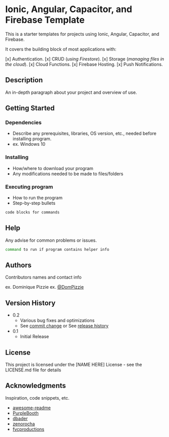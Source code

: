 # Ionic, Angular, Capacitor, and Firebase Template

This is a starter templates for projects using Ionic, Angular, Capacitor, and Firebase.

It covers the building block of most applications with:

[x] Authentication.
[x] CRUD (_using Firestore_).
[x] Storage (_managing files in the cloud_).
[x] Cloud Functions.
[x] Firebase Hosting.
[x] Push Notifications.

## Description

An in-depth paragraph about your project and overview of use.

## Getting Started

### Dependencies

- Describe any prerequisites, libraries, OS version, etc., needed before installing program.
- ex. Windows 10

### Installing

- How/where to download your program
- Any modifications needed to be made to files/folders

### Executing program

- How to run the program
- Step-by-step bullets

```sh
code blocks for commands
```

## Help

Any advise for common problems or issues.

```sh
command to run if program contains helper info
```

## Authors

Contributors names and contact info

ex. Dominique Pizzie
ex. [@DomPizzie](https://twitter.com/dompizzie)

## Version History

- 0.2
  - Various bug fixes and optimizations
  - See [commit change]() or See [release history]()
- 0.1
  - Initial Release

## License

This project is licensed under the [NAME HERE] License - see the LICENSE.md file for details

## Acknowledgments

Inspiration, code snippets, etc.

- [awesome-readme](https://github.com/matiassingers/awesome-readme)
- [PurpleBooth](https://gist.github.com/PurpleBooth/109311bb0361f32d87a2)
- [dbader](https://github.com/dbader/readme-template)
- [zenorocha](https://gist.github.com/zenorocha/4526327)
- [fvcproductions](https://gist.github.com/fvcproductions/1bfc2d4aecb01a834b46)
